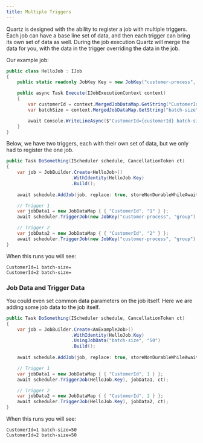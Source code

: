 ```yaml
---
title: Multiple Triggers
---
```


Quartz is designed with the ability to register a job with multiple triggers.
Each job can have a base line set of data, and then each trigger can bring its
own set of data as well. During the job execution Quartz will merge the data
for you, with the data in the trigger overriding the data in the job.

Our example job:

```csharp
public class HelloJob : IJob
{
    public static readonly JobKey Key = new JobKey("customer-process", "group");

    public async Task Execute(IJobExecutionContext context)
    {
        var customerId = context.MergedJobDataMap.GetString("CustomerId");
        var batchSize = context.MergedJobDataMap.GetString("batch-size");

        await Console.WriteLineAsync($"CustomerId={customerId} batch-size={batchSize}")
    }
}
```

Below, we have two triggers, each with their own set of data, but
we only had to register the one job.

```csharp
public Task DoSomething(IScheduler schedule, CancellationToken ct)
{
    var job = JobBuilder.Create<HelloJob>()
                        .WithIdentity(HelloJob.Key)
                        .Build();
    
    await schedule.AddJob(job, replace: true, storeNonDurableWhileAwaitingScheduling: true, ct);

    // Trigger 1
    var jobData1 = new JobDataMap { { "CustomerId", "1" } };
    await scheduler.TriggerJob(new JobKey("customer-process", "group"), jobData1, ct);

    // Trigger 2
    var jobData2 = new JobDataMap { { "CustomerId", "2" } };
    await scheduler.TriggerJob(new JobKey("customer-process", "group"), jobData2, ct);
}
```

When this runs you will see:

```
CustomerId=1 batch-size=
CustomerId=2 batch-size=
```

### Job Data and Trigger Data

You could even set common data parameters on the job itself. Here
we are adding some job data to the job itself.

```csharp
public Task DoSomething(IScheduler schedule, CancellationToken ct)
{
    var job = JobBuilder.Create<AnExampleJob>()
                        .WithIdentity(HelloJob.Key)
                        .UsingJobData("batch-size", "50")
                        .Build();
    
    await schedule.AddJob(job, replace: true, storeNonDurableWhileAwaitingScheduling: true, ct);

    // Trigger 1
    var jobData1 = new JobDataMap { { "CustomerId", 1 } };
    await scheduler.TriggerJob(HelloJob.Key), jobData1, ct);

    // Trigger 2
    var jobData2 = new JobDataMap { { "CustomerId", 2 } };
    await scheduler.TriggerJob(HelloJob.Key), jobData2, ct);
}
```

When this runs you will see:

```
CustomerId=1 batch-size=50
CustomerId=2 batch-size=50
```
